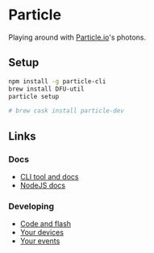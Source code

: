 
# Particle

Playing around with [Particle.io](https://particle.io)'s photons.

## Setup

```bash
npm install -g particle-cli
brew install DFU-util
particle setup

# brew cask install particle-dev
```


## Links

### Docs

- [CLI tool and docs](https://github.com/spark/particle-cli)
- [NodeJS docs](https://docs.particle.io/reference/javascript/)

### Developing

- [Code and flash](https://build.particle.io)
- [Your devices](https://dashboard.particle.io/user/devices)
- [Your events](https://dashboard.particle.io/user/logs)
